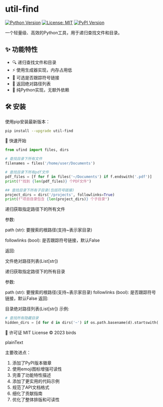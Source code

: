# util-find

[![Python Version](https://img.shields.io/badge/python-3.8+-blue.svg)](https://www.python.org/downloads/)
[![License: MIT](https://img.shields.io/badge/License-MIT-yellow.svg)](https://opensource.org/licenses/MIT)
[![PyPI Version](https://img.shields.io/pypi/v/util-find)](https://pypi.org/project/util-find/)

一个轻量级、高效的Python工具，用于递归查找文件和目录。

## ✨ 功能特性

- 🔍 递归查找文件和目录
- ⚡ 使用生成器实现，内存占用低
- 🔗 可选是否跟踪符号链接
- 📁 返回绝对路径列表
- 🚀 纯Python实现，无额外依赖

## 🛠 安装

使用pip安装最新版本：

```bash
pip install --upgrade util-find
```

🚀 快速开始

```python
from ufind import files, dirs

# 查找目录下所有文件
filenames = files('/home/user/Documents')

# 查找目录下所有pdf文件
pdf_files = [f for f in files('~/Documents') if f.endswith('.pdf')]
print(f"找到 {len(pdf_files)} 个PDF文件")

## 查找目录下所有子目录(包括符号链接)
project_dirs = dirs('/projects', followlinks=True)
print(f"项目目录包含 {len(project_dirs)} 个子目录")

```

递归获取指定路径下的所有文件

参数:

path (str): 要搜索的根路径(支持~表示家目录)

followlinks (bool): 是否跟踪符号链接，默认False

返回:

文件绝对路径列表(List[str])


递归获取指定路径下的所有目录

参数:

path (str): 要搜索的根路径(支持~表示家目录)
followlinks (bool): 是否跟踪符号链接，默认False
返回:

目录绝对路径列表(List[str])
示例:


```python
# 查找所有隐藏目录
hidden_dirs = [d for d in dirs('~') if os.path.basename(d).startswith('.')]
```

📜 许可证
MIT License © 2023 birds


plainText

主要改进点：
1. 添加了PyPI版本徽章
2. 使用emoji图标增强可读性
3. 完善了功能特性描述
4. 添加了更实用的代码示例
5. 规范了API文档格式
6. 细化了贡献指南
7. 优化了整体排版和可读性
